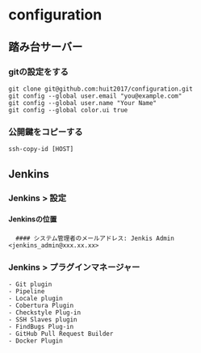 # configuration

## 踏み台サーバー
  ### gitの設定をする

  ```
  git clone git@github.com:huit2017/configuration.git
  git config --global user.email "you@example.com"
  git config --global user.name "Your Name"
  git config --global color.ui true
  ```

  ### 公開鍵をコピーする
  ```
  ssh-copy-id [HOST]
  ```

## Jenkins
  ### Jenkins > 設定
  #### Jenkinsの位置
      #### システム管理者のメールアドレス: Jenkis Admin <jenkins_admin@xxx.xx.xx>
  ### Jenkins > プラグインマネージャー
    - Git plugin
    - Pipeline
    - Locale plugin
    - Cobertura Plugin
    - Checkstyle Plug-in
    - SSH Slaves plugin
    - FindBugs Plug-in
    - GitHub Pull Request Builder
    - Docker Plugin 
